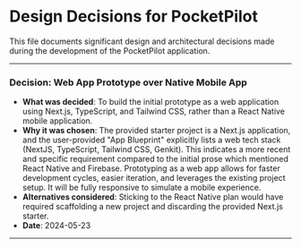 # Design Decisions for PocketPilot

This file documents significant design and architectural decisions made during the development of the PocketPilot application.

---

### Decision: Web App Prototype over Native Mobile App

- **What was decided**: To build the initial prototype as a web application using Next.js, TypeScript, and Tailwind CSS, rather than a React Native mobile application.
- **Why it was chosen**: The provided starter project is a Next.js application, and the user-provided "App Blueprint" explicitly lists a web tech stack (NextJS, TypeScript, Tailwind CSS, Genkit). This indicates a more recent and specific requirement compared to the initial prose which mentioned React Native and Firebase. Prototyping as a web app allows for faster development cycles, easier iteration, and leverages the existing project setup. It will be fully responsive to simulate a mobile experience.
- **Alternatives considered**: Sticking to the React Native plan would have required scaffolding a new project and discarding the provided Next.js starter.
- **Date**: 2024-05-23

---
